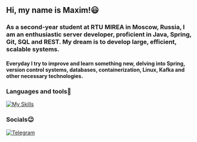 ## Hi, my name is Maxim!😃

### As a second-year student at RTU MIREA in Moscow, Russia, I am an enthusiastic server developer, proficient in Java, Spring, Git, SQL and REST. My dream is to develop large, efficient, scalable systems.
#### Everyday I try to improve and learn something new, delving into Spring, version control systems, databases, containerization, Linux, Kafka and other necessary technologies.

### Languages and tools🔨
[![My Skills](https://skillicons.dev/icons?i=java,spring,maven,postgres,docker,git,linux,js,html,css&theme=light)](https://skillicons.dev)
### Socials😉
[![Telegram](https://img.shields.io/badge/-Telegram-090909?style=for-the-badge&logo=telegram&logoColor=FFFFFF)](https://t.me/Maximkarv)
<!--
**maximister/maximister** is a ✨ _special_ ✨ repository because its `README.md` (this file) appears on your GitHub profile.

Here are some ideas to get you started:

- 🔭 I’m currently working on ...
- 🌱 I’m currently learning ...
- 👯 I’m looking to collaborate on ...
- 🤔 I’m looking for help with ...
- 💬 Ask me about ...
- 📫 How to reach me: ...
- 😄 Pronouns: ...
- ⚡ Fun fact: ...
-->
